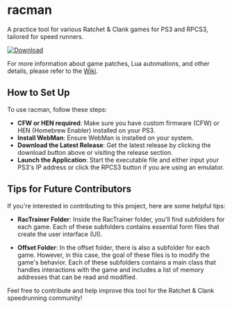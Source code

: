 # racman

A practice tool for various Ratchet & Clank games for PS3 and RPCS3, tailored for speed runners.

[![Download](https://raw.githubusercontent.com/MichaelRelaxen/racman/update/btn.png)](https://github.com/MichaelRelaxen/racman/releases/latest/download/RaCMAN.zip)

For more information about game patches, Lua automations, and other details, please refer to the [Wiki](https://github.com/MichaelRelaxen/racman/wiki).

## How to Set Up

To use racman, follow these steps:

- **CFW or HEN required**: Make sure you have custom firmware (CFW) or HEN (Homebrew Enabler) installed on your PS3.
- **Install WebMan**: Ensure WebMan is installed on your system.
- **Download the Latest Release**: Get the latest release by clicking the download button above or visiting the release section.
- **Launch the Application**: Start the executable file and either input your PS3's IP address or click the RPCS3 button if you are using an emulator.

## Tips for Future Contributors

If you're interested in contributing to this project, here are some helpful tips:

- **RacTrainer Folder**: Inside the RacTrainer folder, you'll find subfolders for each game. Each of these subfolders contains essential form files that create the user interface (UI).

- **Offset Folder**: In the offset folder, there is also a subfolder for each game. However, in this case, the goal of these files is to modify the game's behavior. Each of these subfolders contains a main class that handles interactions with the game and includes a list of memory addresses that can be read and modified.

Feel free to contribute and help improve this tool for the Ratchet & Clank speedrunning community!